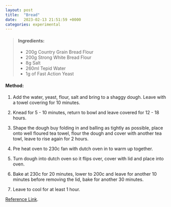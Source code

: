 ```yaml
---
layout: post
title:  "Bread"
date:   2023-02-13 21:51:59 +0000
categories: experimental
---
```

> #### Ingredients:
>
> - 200g Country Grain Bread Flour
> - 200g Strong White Bread Flour
> - 8g Salt
> - 260ml Tepid Water
> - 1g of Fast Action Yeast



#### Method:


1. Add the water, yeast, flour, salt and bring to a shaggy dough. Leave with a towel covering for 10 minutes.

2. Knead for 5 - 10 minutes, return to bowl and leave covered for 12 - 18 hours.

3. Shape the dough buy folding in and balling as tightly as possible, place onto well floured tea towel, flour the dough and cover with another tea towl, leave to rise again for 2 hours.

4. Pre heat oven to 230c fan with dutch oven in to warm up together.

5. Turn dough into dutch oven so it flips over, cover with lid and place into oven.

6. Bake at 230c for 20 minutes, lower to 200c and leave for another 10 minutes before removing the lid, bake for another 30 minutes.

7. Leave to cool for at least 1 hour.

[Reference Link][original-recipe].

[original-recipe]: https://www.reddit.com/r/Cooking/comments/sw5o6y/a_beginner_bakers_guide_to_every_bread_recipe_and/